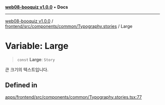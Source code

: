 [**web08-booquiz v1.0.0**](../../../../../../README.md) • **Docs**

***

[web08-booquiz v1.0.0](../../../../../../modules.md) / [frontend/src/components/common/Typography.stories](../README.md) / Large

# Variable: Large

> `const` **Large**: `Story`

큰 크기의 텍스트입니다.

## Defined in

[apps/frontend/src/components/common/Typography.stories.tsx:77](https://github.com/boostcampwm-2024/web08-BooQuiz/blob/7476b6206e2a8c55cace72cc6ee6a8796386519f/apps/frontend/src/components/common/Typography.stories.tsx#L77)
